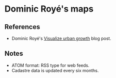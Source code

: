 # Dominic Royé's maps

## References

- Dominic Royé's [Visualize urban growth](https://dominicroye.github.io/en/2019/visualize-urban-growth/) blog post.

## Notes

- ATOM format: RSS type for web feeds.
- Cadastre data is updated every six months.
